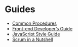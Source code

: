 # Guides

- [Common Procedures](common-procedures.md)
- [Front-end Developer’s Guide](front-end.md)
- [JavaScript Style Guide](javascript-style-guide.md)
- [Scrum in a Nutshell](scrum.md)
